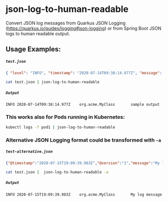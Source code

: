 # json-log-to-human-readable

Convert JSON log messages from Quarkus JSON Logging (https://quarkus.io/guides/logging#json-logging) or from Spring Boot JSON logs to human readable output.

## Usage Examples:
##### **`test.json`**
```json 
{ "level": "INFO", "timestamp": "2020-07-14T09:38:14.977Z", "message": "sample output", "loggerName": "org.acme.MyClass" }
```
```bash
cat test.json | json-log-to-human-readable
```
##### **`Output`**
```
INFO 2020-07-14T09:38:14.977Z    org.acme.MyClass       sample output
```

### This works also for Pods running in Kubernetes: 
```bash
kubectl logs -f pod1 | json-log-to-human-readable
```
### Alternative JSON Logging format could be transformed with `-a`
##### **`test-alternative.json`**
```json 
{"@timestamp":"2020-07-15T19:09:39.983Z","@version":"1","message":"My log message","logger_name":"org.acme.MyClass","thread_name":"pool-1-thread-1","level":"INFO","level_value":20000}
```
```bash
cat test.json |  json-log-to-human-readable -a
```
##### **`Output`**
```
INFO 2020-07-15T19:09:39.983Z    org.acme.MyClass       My log message
```
